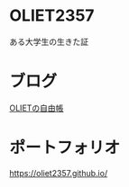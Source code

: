 # OLIET2357
ある大学生の生きた証

# ブログ
[OLIETの自由帳](https://oliet.hatenablog.jp/)

# ポートフォリオ
https://oliet2357.github.io/
